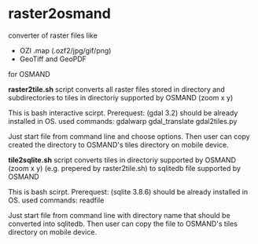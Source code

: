 # raster2osmand
converter of raster files like
- OZI .map (.ozf2/jpg/gif/png)
- GeoTiff and GeoPDF

for OSMAND

**raster2tile.sh** script converts all raster files stored in directory and subdirectories
to tiles in directoriy supported by OSMAND (zoom x y)

This is bash interactive scirpt.
Prerequest: (gdal 3.2) should be already installed in OS.
used commands: gdalwarp gdal_translate gdal2tiles.py

Just start file from command line and choose options.
Then user can copy created the directory to OSMAND's tiles directory on mobile device.

**tile2sqlite.sh** script converts tiles in directoriy supported by OSMAND (zoom x y)
(e.g. prepered by raster2tile.sh) to sqlitedb file supported by OSMAND

This is bash scirpt.
Prerequest: (sqlite 3.8.6) should be already installed in OS.
used commands: readfile


Just start file from command line with directory name that should be converted into sqlitedb.
Then user can copy the file to OSMAND's tiles directory on mobile device.

